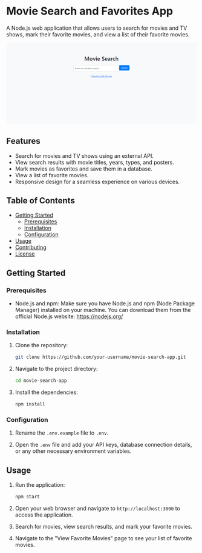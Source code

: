 
# Movie Search and Favorites App

A Node.js web application that allows users to search for movies and TV shows, mark their favorite movies, and view a list of their favorite movies.

![Screenshot](screenshot.png) <!-- Add a screenshot of your app -->

## Features

- Search for movies and TV shows using an external API.
- View search results with movie titles, years, types, and posters.
- Mark movies as favorites and save them in a database.
- View a list of favorite movies.
- Responsive design for a seamless experience on various devices.

## Table of Contents

- [Getting Started](#getting-started)
  - [Prerequisites](#prerequisites)
  - [Installation](#installation)
  - [Configuration](#configuration)
- [Usage](#usage)
- [Contributing](#contributing)
- [License](#license)

## Getting Started

### Prerequisites

- Node.js and npm: Make sure you have Node.js and npm (Node Package Manager) installed on your machine. You can download them from the official Node.js website: https://nodejs.org/

### Installation

1. Clone the repository:

   ```sh
   git clone https://github.com/your-username/movie-search-app.git
   ```

2. Navigate to the project directory:

   ```sh
   cd movie-search-app
   ```

3. Install the dependencies:

   ```sh
   npm install
   ```

### Configuration

1. Rename the `.env.example` file to `.env`.

2. Open the `.env` file and add your API keys, database connection details, or any other necessary environment variables.

## Usage

1. Run the application:

   ```sh
   npm start
   ```

2. Open your web browser and navigate to `http://localhost:3000` to access the application.

3. Search for movies, view search results, and mark your favorite movies.

4. Navigate to the "View Favorite Movies" page to see your list of favorite movies.


